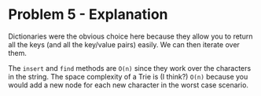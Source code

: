 # Problem 5 - Explanation

Dictionaries were the obvious choice here because they allow you to return all the keys (and all the key/value pairs) easily. We can then iterate over them.

The `insert` and `find` methods are `O(n)` since they work over the characters in the string. The space complexity of a Trie is (I think?) `O(n)` because you would add a new node for each new character in the worst case scenario.

